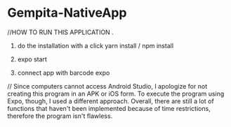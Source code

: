 ﻿# Gempita-NativeApp
//HOW TO RUN THIS APPLICATION .

1. do the installation with a click yarn install / npm install 

2. expo start 

3. connect app with barcode expo



// Since computers cannot access Android Studio, I apologize for not creating this program in an APK or iOS form. To execute the program using Expo, though, I used a different approach.
Overall, there are still a lot of functions that haven't been implemented because of time restrictions, therefore the program isn't flawless.
